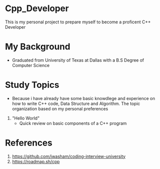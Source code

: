 # Cpp_Developer

This is my personal project to prepare myself to become a proficent C++ Developer

# My Background
- Graduated from University of Texas at Dallas with a B.S Degree of Computer Science

# Study Topics
-  Because i have already have some basic knowdlege and experience on how to write C++ code, Data Structure and Algorithm. The topic organization based on my personal preferences

1. "Hello World"
   - Quick review on basic components of a C++ program

# References
1. https://github.com/jwasham/coding-interview-university
2. https://roadmap.sh/cpp
